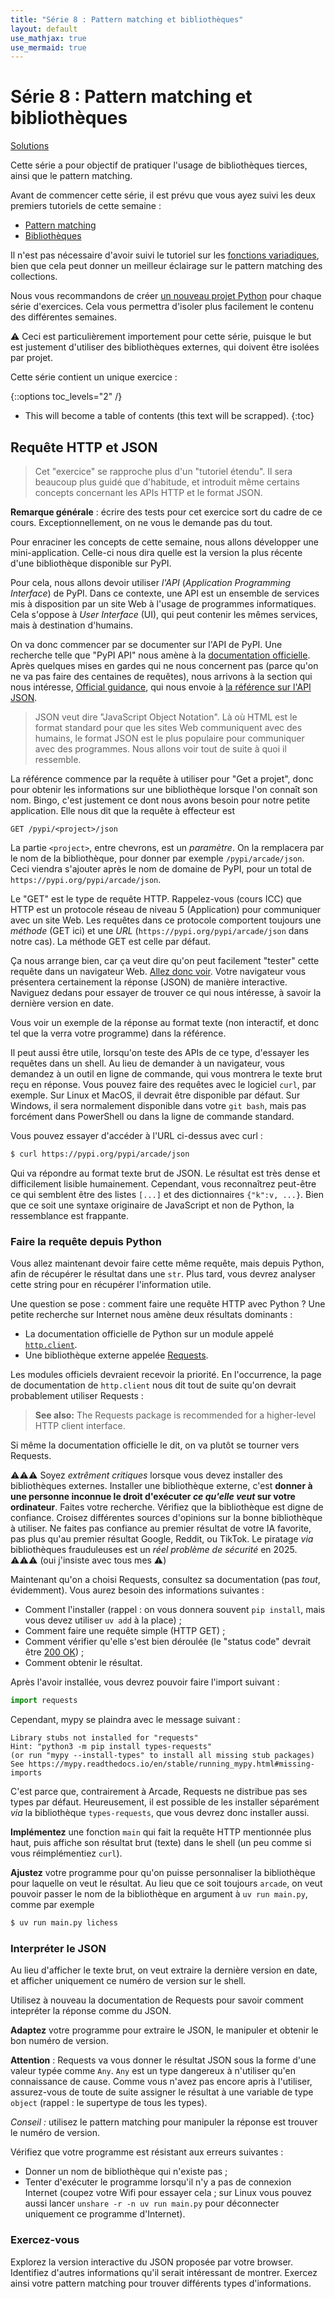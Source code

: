 ```yaml
---
title: "Série 8 : Pattern matching et bibliothèques"
layout: default
use_mathjax: true
use_mermaid: true
---
```


# Série 8 : Pattern matching et bibliothèques

[Solutions](https://github.com/epfl-cs-112-ma/solutions-serie-08)

Cette série a pour objectif de pratiquer l'usage de bibliothèques tierces, ainsi que le pattern matching.

Avant de commencer cette série, il est prévu que vous ayez suivi les deux premiers tutoriels de cette semaine :

* [Pattern matching](/tutoriels/pattern-matching.html)
* [Bibliothèques](/tutoriels/bibliotheques.html)

Il n'est pas nécessaire d'avoir suivi le tutoriel sur les [fonctions variadiques](/tutoriels/varargs.html), bien que cela peut donner un meilleur éclairage sur le pattern matching des collections.

Nous vous recommandons de créer [un nouveau projet Python](/references/quick-projet-setup.html) pour chaque série d'exercices.
Cela vous permettra d'isoler plus facilement le contenu des différentes semaines.

⚠️ Ceci est particulièrement importement pour cette série, puisque le but est justement d'utiliser des bibliothèques externes, qui doivent être isolées par projet.

Cette série contient un unique exercice :

{::options toc_levels="2" /}

* This will become a table of contents (this text will be scrapped).
{:toc}

## Requête HTTP et JSON

> Cet "exercice" se rapproche plus d'un "tutoriel étendu".
> Il sera beaucoup plus guidé que d'habitude, et introduit même certains concepts concernant les APIs HTTP et le format JSON.

**Remarque générale** : écrire des tests pour cet exercice sort du cadre de ce cours.
Exceptionnellement, on ne vous le demande pas du tout.

Pour enraciner les concepts de cette semaine, nous allons développer une mini-application.
Celle-ci nous dira quelle est la version la plus récente d'une bibliothèque disponible sur PyPI.

Pour cela, nous allons devoir utiliser *l'API* (*Application Programming Interface*) de PyPI.
Dans ce contexte, une API est un ensemble de services mis à disposition par un site Web à l'usage de programmes informatiques.
Cela s'oppose à *User Interface* (UI), qui peut contenir les mêmes services, mais à destination d'humains.

On va donc commencer par se documenter sur l'API de PyPI.
Une recherche telle que "PyPI API" nous amène à la [documentation officielle](https://docs.pypi.org/api/).
Après quelques mises en gardes qui ne nous concernent pas (parce qu'on ne va pas faire des centaines de requêtes), nous arrivons à la section qui nous intéresse, [Official guidance](https://docs.pypi.org/api/#official-guidance), qui nous envoie à [la référence sur l'API JSON](https://docs.pypi.org/api/json/).

> JSON veut dire "JavaScript Object Notation".
> Là où HTML est le format standard pour que les sites Web communiquent avec des humains, le format JSON est le plus populaire pour communiquer avec des programmes.
> Nous allons voir tout de suite à quoi il ressemble.

La référence commence par la requête à utiliser pour "Get a projet", donc pour obtenir les informations sur une bibliothèque lorsque l'on connaît son nom.
Bingo, c'est justement ce dont nous avons besoin pour notre petite application.
Elle nous dit que la requête à effecteur est

```
GET /pypi/<project>/json
```

La partie `<project>`, entre chevrons, est un *paramètre*.
On la remplacera par le nom de la bibliothèque, pour donner par exemple `/pypi/arcade/json`.
Ceci viendra s'ajouter après le nom de domaine de PyPI, pour un total de `https://pypi.org/pypi/arcade/json`.

Le "GET" est le type de requête HTTP.
Rappelez-vous (cours ICC) que HTTP est un protocole réseau de niveau 5 (Application) pour communiquer avec un site Web.
Les requêtes dans ce protocole comportent toujours une *méthode* (GET ici) et une *URL* (`https://pypi.org/pypi/arcade/json` dans notre cas).
La méthode GET est celle par défaut.

Ça nous arrange bien, car ça veut dire qu'on peut facilement "tester" cette requête dans un navigateur Web.
[Allez donc voir](https://pypi.org/pypi/arcade/json).
Votre navigateur vous présentera certainement la réponse (JSON) de manière interactive.
Naviguez dedans pour essayer de trouver ce qui nous intéresse, à savoir la dernière version en date.

Vous voir un exemple de la réponse au format texte (non interactif, et donc tel que la verra votre programme) dans la référence.

Il peut aussi être utile, lorsqu'on teste des APIs de ce type, d'essayer les requêtes dans un shell.
Au lieu de demander à un navigateur, vous demandez à un outil en ligne de commande, qui vous montrera le texte brut reçu en réponse.
Vous pouvez faire des requêtes avec le logiciel `curl`, par exemple.
Sur Linux et MacOS, il devrait être disponible par défaut.
Sur Windows, il sera normalement disponible dans votre `git bash`, mais pas forcément dans PowerShell ou dans la ligne de commande standard.

Vous pouvez essayer d'accéder à l'URL ci-dessus avec curl :

```bash
$ curl https://pypi.org/pypi/arcade/json
```

Qui va répondre au format texte brut de JSON.
Le résultat est très dense et difficilement lisible humainement.
Cependant, vous reconnaîtrez peut-être ce qui semblent être des listes `[...]` et des dictionnaires `{"k":v, ...}`.
Bien que ce soit une syntaxe originaire de JavaScript et non de Python, la ressemblance est frappante.

### Faire la requête depuis Python

Vous allez maintenant devoir faire cette même requête, mais depuis Python, afin de récupérer le résultat dans une `str`.
Plus tard, vous devrez analyser cette string pour en récupérer l'information utile.

Une question se pose : comment faire une requête HTTP avec Python ?
Une petite recherche sur Internet nous amène deux résultats dominants :

* La documentation officielle de Python sur un module appelé [`http.client`](https://docs.python.org/3/library/http.client.html).
* Une bibliothèque externe appelée [Requests](https://requests.readthedocs.io/en/latest/).

Les modules officiels devraient recevoir la priorité.
En l'occurrence, la page de documentation de `http.client` nous dit tout de suite qu'on devrait probablement utiliser Requests :

> **See also:** The Requests package is recommended for a higher-level HTTP client interface.

Si même la documentation officielle le dit, on va plutôt se tourner vers Requests.

⚠️⚠️⚠️ Soyez *extrêment critiques* lorsque vous devez installer des bibliothèques externes.
Installer une bibliothèque externe, c'est **donner à une personne inconnue le droit d'exécuter *ce qu'elle veut* sur votre ordinateur**.
Faites votre recherche.
Vérifiez que la bibliothèque est digne de confiance.
Croisez différentes sources d'opinions sur la bonne bibliothèque à utiliser.
Ne faites pas confiance au premier résultat de votre IA favorite, pas plus qu'au premier résultat Google, Reddit, ou TikTok.
Le piratage *via* bibliothèques frauduleuses est un *réel problème de sécurité* en 2025.
⚠️⚠️⚠️ (oui j'insiste avec tous mes ⚠️)

Maintenant qu'on a choisi Requests, consultez sa documentation (pas *tout*, évidemment).
Vous aurez besoin des informations suivantes :

* Comment l'installer (rappel : on vous donnera souvent `pip install`, mais vous devez utiliser `uv add` à la place) ;
* Comment faire une requête simple (HTTP GET) ;
* Comment vérifier qu'elle s'est bien déroulée (le "status code" devrait être [200 OK](https://developer.mozilla.org/en-US/docs/Web/HTTP/Reference/Status/200)) ;
* Comment obtenir le résultat.

Après l'avoir installée, vous devrez pouvoir faire l'import suivant :

```python
import requests
```

Cependant, mypy se plaindra avec le message suivant :

```
Library stubs not installed for "requests"
Hint: "python3 -m pip install types-requests"
(or run "mypy --install-types" to install all missing stub packages)
See https://mypy.readthedocs.io/en/stable/running_mypy.html#missing-imports
```

C'est parce que, contrairement à Arcade, Requests ne distribue pas ses types par défaut.
Heureusement, il est possible de les installer séparément *via* la bibliothèque `types-requests`, que vous devrez donc installer aussi.

**Implémentez** une fonction `main` qui fait la requête HTTP mentionnée plus haut, puis affiche son résultat brut (texte) dans le shell (un peu comme si vous réimplémentiez `curl`).

**Ajustez** votre programme pour qu'on puisse personnaliser la bibliothèque pour laquelle on veut le résultat.
Au lieu que ce soit toujours `arcade`, on veut pouvoir passer le nom de la bibliothèque en argument à `uv run main.py`, comme par exemple

```bash
$ uv run main.py lichess
```

### Interpréter le JSON

Au lieu d'afficher le texte brut, on veut extraire la dernière version en date, et afficher uniquement ce numéro de version sur le shell.

Utilisez à nouveau la documentation de Requests pour savoir comment intepréter la réponse comme du JSON.

**Adaptez** votre programme pour extraire le JSON, le manipuler et obtenir le bon numéro de version.

**Attention** : Requests va vous donner le résultat JSON sous la forme d'une valeur typée comme `Any`.
`Any` est un type dangereux à n'utiliser qu'en connaissance de cause.
Comme vous n'avez pas encore apris à l'utiliser, assurez-vous de toute de suite assigner le résultat à une variable de type `object` (rappel : le supertype de tous les types).

*Conseil :* utilisez le pattern matching pour manipuler la réponse est trouver le numéro de version.

Vérifiez que votre programme est résistant aux erreurs suivantes :

* Donner un nom de bibliothèque qui n'existe pas ;
* Tenter d'exécuter le programme lorsqu'il n'y a pas de connexion Internet (coupez votre Wifi pour essayer cela ; sur Linux vous pouvez aussi lancer `unshare -r -n uv run main.py` pour déconnecter uniquement ce programme d'Internet).

### Exercez-vous

Explorez la version interactive du JSON proposée par votre browser.
Identifiez d'autres informations qu'il serait intéressant de montrer.
Exercez ainsi votre pattern matching pour trouver différents types d'informations.
